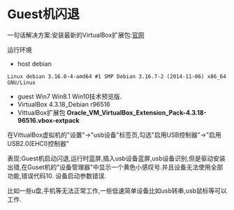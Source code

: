 # Guest机闪退

一句话解决方案:安装最新的VirtualBox扩展包:[官网](http://www.oracle.com/technetwork/server-storage/virtualbox/downloads/index.html#extpack)

运行环境

* host debian

```
Linux debian 3.16.0-4-amd64 #1 SMP Debian 3.16.7-2 (2014-11-06) x86_64 GNU/Linux
```

* guest Win7 Win8.1 Win10技术预览版.
* VirtualBox 4.3.18_Debian r96516
* VittualBox扩展包 **Oracle_VM_VirtualBox_Extension_Pack-4.3.18-96516.vbox-extpack**

在VittualBox虚拟机的"设置"->"usb设备"标签页,勾选"启用USB控制器"->"启用USB2.0(EHCI)控制器"

表现:Guest机启动闪退,运行时蓝屏,插入usb设备蓝屏,usb设备识别,但是驱动安装出错,在Guset机的"设备管理器"中显示一个黄色小感叹号.并且设备无法使用全部功能,错误代码10. 设备启动参数错误.

比如一些u盘,手机等无法正常工作,一些低速简单设备比如usb转串,usb鼠标等可以工作.
